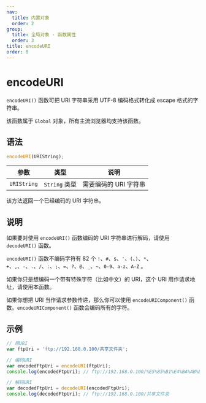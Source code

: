 ```yaml
---
nav:
  title: 内置对象
  order: 2
group:
  title: 全局对象 - 函数属性
  order: 3
title: encodeURI
order: 8
---
```


# encodeURI

`encodeURI()` 函数可把 URI 字符串采用 UTF-8 编码格式转化成 escape 格式的字符串。

该函数属于 `Global` 对象，所有主流浏览器均支持该函数。

## 语法

```js
encodeURI(URIString);
```

| 参数        | 类型          | 说明                  |
| ----------- | ------------- | --------------------- |
| `URIString` | `String` 类型 | 需要编码的 URI 字符串 |

该方法返回一个已经编码的 URI 字符串。

## 说明

如果要对使用 `encodeURI()` 函数编码的 URI 字符串进行解码，请使用 `decodeURI()` 函数。

`encodeURI()` 函数不编码字符有 82 个 `!`、`#`、`$`、`'`、`(`、`)`、`*`、`+`、`,`、`-`、`.`、`/`、`:`、`;`、`=`、`?`、`@`、`_`、`~`、`0-9`、`a-z`、`A-Z` 。

如果你只是想编码一个带有特殊字符（比如中文）的 URI，这个 URI 用作请求地址，请使用本函数。

如果你想把 URI 当作请求参数传递，那么你可以使用 `encodeURIComponent()` 函数。`encodeURIComponent()` 函数会编码所有的字符。

## 示例

```js
// 原URI
var ftpUri = 'ftp://192.168.0.100/共享文件夹';

// 编码URI
var encodedFtpUri = encodeURI(ftpUri);
console.log(encodedFtpUri); // ftp://192.168.0.100/%E5%85%B1%E4%BA%AB%E6%96%87%E4%BB%B6%E5%A4%B9

// 解码URI
var decodedFtpUri = decodeURI(encodedFtpUri);
console.log(decodedFtpUri); // ftp://192.168.0.100/共享文件夹
```
